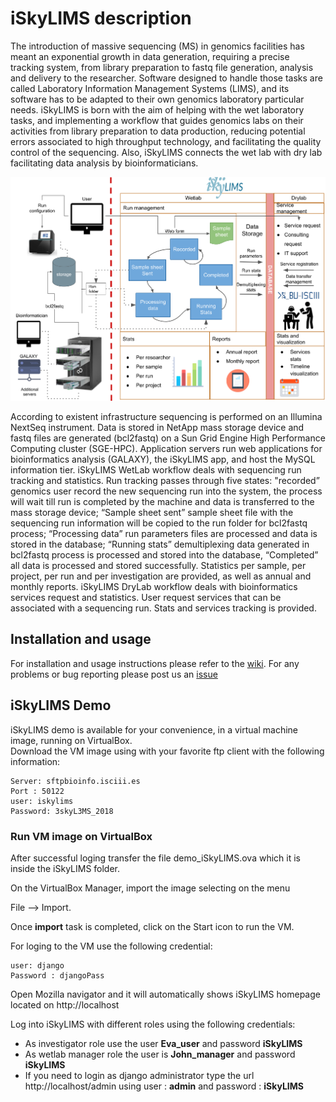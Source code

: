 # iSkyLIMS description

The introduction of massive sequencing (MS) in genomics facilities has meant an exponential growth in data generation, requiring a precise tracking system, from library preparation to fastq file generation, analysis and delivery to the researcher. Software designed to handle those tasks are called Laboratory Information Management Systems (LIMS), and its software has to be adapted to their own genomics laboratory particular needs. iSkyLIMS is born with the aim of helping with the wet laboratory tasks, and implementing a workflow that guides genomics labs on their activities from library preparation to data production, reducing potential errors associated to high throughput technology, and facilitating the quality control of the sequencing. Also, iSkyLIMS connects the wet lab with dry lab facilitating data analysis by bioinformaticians.

<img src="https://github.com/BU-ISCIII/iSkyLIMS/blob/master/img/iSkyLIMS_scheme.png" width="900">

According to existent infrastructure sequencing is performed on an Illumina NextSeq instrument. Data is stored in NetApp mass storage device and fastq files are generated (bcl2fastq) on a Sun Grid Engine High Performance Computing cluster (SGE-HPC).
Application servers run web applications for bioinformatics analysis (GALAXY), the iSkyLIMS app, and host the MySQL information tier. iSkyLIMS WetLab workflow deals with sequencing run tracking and statistics. Run tracking passes through five states: "recorded” genomics user record the new sequencing run into the system, the process will wait till run is completed by the machine and data is transferred to the mass storage device; “Sample sheet sent” sample sheet file with the sequencing run information will be copied to the run folder for bcl2fastq process; “Processing data” run parameters files are processed and data is stored in the database; “Running stats” demultiplexing data generated in bcl2fastq process is processed and stored into the database, “Completed” all data is processed and stored successfully. Statistics per sample, per project, per run and per investigation are provided, as well as annual and monthly reports. iSkyLIMS DryLab workflow deals with bioinformatics services request and statistics. User request services that can be associated with a sequencing run. Stats and services tracking is provided.

## Installation and usage
For installation and usage instructions please refer to the [wiki](https://github.com/BU-ISCIII/iSkyLIMS/wiki).
For any problems or bug reporting please post us an [issue](https://github.com/BU-ISCIII/iSkyLIMS/issues)

## iSkyLIMS Demo
iSkyLIMS demo is available for your convenience, in a virtual machine image, running on VirtualBox.  
Download the VM image using with your favorite ftp client with the following information:

```
Server: sftpbioinfo.isciii.es
Port : 50122
user: iskylims
Password: 3skyL3MS_2018
```
### Run VM image on VirtualBox 
After successful loging transfer the file demo_iSkyLIMS.ova which it is inside the iSkyLIMS folder.

On the VirtualBox Manager, import the image selecting on the menu 

File --> Import.

Once **import** task is completed, click on the Start icon to run the VM.

For loging to the VM use the following credential:
```
user: django 
Password : djangoPass
```

Open Mozilla navigator and it will automatically shows iSkyLIMS homepage located on http://localhost

Log into iSkyLIMS with different roles using the following credentials:
- As investigator role use the user **Eva_user** and password **iSkyLIMS**
- As wetlab manager role the user is **John_manager** and password **iSkyLIMS**
- If you need to login as django administrator type the url http://localhost/admin using user : **admin** and password : **iSkyLIMS**

